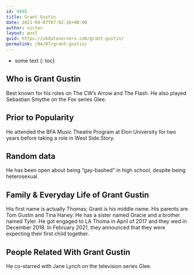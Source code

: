 ```yaml
---
id: 9495
title: Grant Gustin
date: 2021-04-07T07:02:16+00:00
author: victor
layout: post
guid: https://ukdataservers.com/grant-gustin/
permalink: /04/07/grant-gustin/
---
```


* some text
{: toc}


## Who is Grant Gustin



Best known for his roles on The CW&#8217;s Arrow and The Flash. He also played Sebastian Smythe on the Fox series Glee. 

                
                
                
## Prior to Popularity



He attended the BFA Music Theatre Program at Elon University for two years before taking a role in West Side Story. 

                
                
                
## Random data



He has been open about being &#8220;gay-bashed&#8221; in high school, despite being heterosexual. 

                
                
                
## Family & Everyday Life of Grant Gustin



His first name is actually Thomas; Grant is his middle name. His parents are Tom Gustin and Tina Haney. He has a sister named Gracie and a brother named Tyler. He got engaged to LA Thoma in April of 2017 and they wed in December 2018. In February 2021, they announced that they were expecting their first child together.

                
                
                
## People Related With Grant Gustin



He co-starred with Jane Lynch on the television series Glee. 

                
              
            
          
          
          